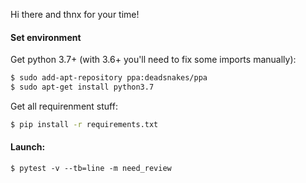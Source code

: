 Hi there and thnx for your time! 

#### Set environment
Get python 3.7+ (with 3.6+ you'll need to fix some imports manually): 
```bash
$ sudo add-apt-repository ppa:deadsnakes/ppa
$ sudo apt-get install python3.7
```

Get all requirenment stuff:
```bash
$ pip install -r requirements.txt
```

#### Launch: 
```.env
$ pytest -v --tb=line -m need_review
```
